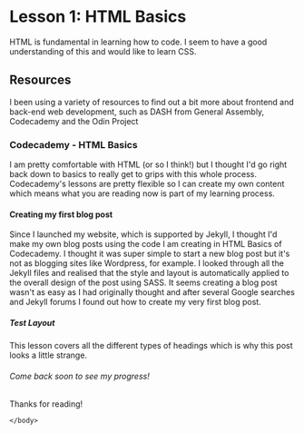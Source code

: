 
<html>

 <head>
	<title>Lesson 1: HTML Basics</title>		
</head>
<body>
	<h1>Lesson 1: HTML Basics</h1>
		    <p>HTML is fundamental in learning how to code. I seem to have a good understanding of this and would like to learn CSS.</p>
		  <h2>Resources</h2>
	    	<p>I been using a variety of resources to find out a bit more about frontend and back-end web development, such as DASH from General Assembly, Codecademy and the Odin Project</p>
	    	<h3>Codecademy - HTML Basics</h3> 
		 <p>I am pretty comfortable with HTML (or so I think!) but I thought I'd go right back down to basics to really get to grips with this whole process. Codecademy's lessons are pretty flexible so I can create my own content which means what you are reading now is part of my learning process.</p>
		<h4>Creating my first blog post</h4>
		<p> Since I launched my website, which is supported by Jekyll, I thought I'd make my own blog posts using the code I am creating in HTML Basics of Codecademy. I thought it was super simple to start a new blog post but it's not as blogging sites like Wordpress, for example. I looked through all the Jekyll files and realised that the style and layout is automatically applied to the overall design of the post using SASS. It seems creating a blog post wasn't as easy as I had originally thought and after several Google searches and Jekyll forums I found out how to create my very first blog post.</p> 
		<h5>Test Layout</h5>
		<p>This lesson covers all the different types of headings which is why this post looks a little strange.</p>
		<h6>Come back soon to see my progress!</h6>
		<p>Thanks for reading!</p>
		
	</body>
</html>
	
		
